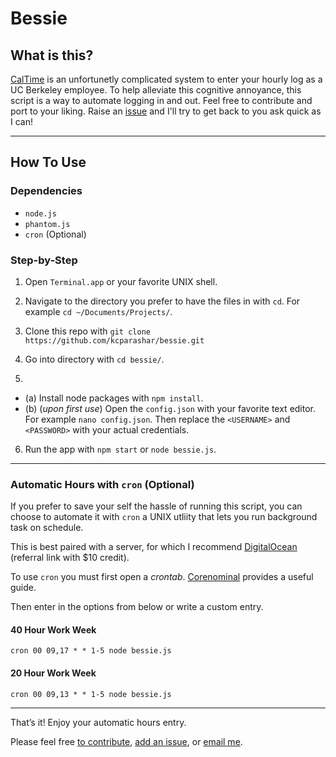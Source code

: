 # Bessie

## What is this?
[CalTime](caltimeprod.berkeley.edu) is an unfortunetly complicated system to enter your hourly log as a UC Berkeley employee. To help alleviate this cognitive annoyance, this script is a way to automate logging in and out. Feel free to contribute and port to your liking. Raise an [issue](https://github.com/kcparashar/bessie/issues/new) and I'll try to get back to you ask quick as I can!

---
## How To Use
### Dependencies
- `node.js`
- `phantom.js`
- `cron` (Optional)


### Step-by-Step
1. Open `Terminal.app` or your favorite UNIX shell.

2. Navigate to the directory you prefer to have the files in with `cd`. For example `cd ~/Documents/Projects/`.
3. Clone this repo with `git clone https://github.com/kcparashar/bessie.git`
4. Go into directory with `cd bessie/`.
5. 
  - (a) Install node packages with `npm install`.
  - (b) (*upon first use*) Open the `config.json` with your favorite text editor. For example `nano config.json`. Then replace the `<USERNAME>` and `<PASSWORD>` with your actual credentials. 
6. Run the app with `npm start` or `node bessie.js`.

---
### Automatic Hours with `cron` (Optional)
If you prefer to save your self the hassle of running this script, you can choose to automate it with `cron` a UNIX utliity that lets you run background task on schedule. 

This is best paired with a server, for which I recommend [DigitalOcean](https://m.do.co/c/3ad22fa86c99) (referral link with $10 credit). 

To use `cron` you must first open a *crontab*. [Corenominal](https://corenominal.org/2016/05/12/howto-setup-a-crontab-file/) provides a useful guide. 

Then enter in the options from below or write a custom entry. 

#### 40 Hour Work Week
`cron 00 09,17 * * 1-5 node bessie.js`

#### 20 Hour Work Week
`cron 00 09,13 * * 1-5 node bessie.js`

---
That’s it! Enjoy your automatic hours entry. 

Please feel free [to contribute](https://github.com/kcparashar/bessie/pulls), [add an issue](https://github.com/kcparashar/bessie/issues/new), or [email me](mailto:kcparashar+bessie@gmail.com).
